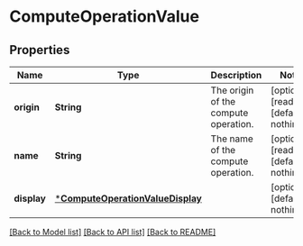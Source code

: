 # ComputeOperationValue


## Properties
Name | Type | Description | Notes
------------ | ------------- | ------------- | -------------
**origin** | **String** | The origin of the compute operation. | [optional] [readonly] [default to nothing]
**name** | **String** | The name of the compute operation. | [optional] [readonly] [default to nothing]
**display** | [***ComputeOperationValueDisplay**](ComputeOperationValueDisplay.md) |  | [optional] [default to nothing]


[[Back to Model list]](../README.md#models) [[Back to API list]](../README.md#api-endpoints) [[Back to README]](../README.md)


